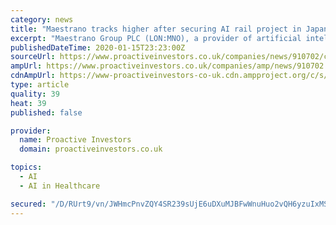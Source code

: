```yaml
---
category: news
title: "Maestrano tracks higher after securing AI rail project in Japan"
excerpt: "Maestrano Group PLC (LON:MNO), a provider of artificial intelligence (AI)-backed analytics ... On the same day, Amryt scientist Dr Lara Cutlar has been invited by the event organisers to present a talk on non-viral gene therapy delivery mechanisms. Tower Resources PLC (LON:TRP) told investors that Cameroon authorities have communicated that ..."
publishedDateTime: 2020-01-15T23:23:00Z
sourceUrl: https://www.proactiveinvestors.co.uk/companies/news/910702/clipper-logistics-trundles-lower-as-sun-capital-abandons-buyout-plans-910702.html
ampUrl: https://www.proactiveinvestors.co.uk/companies/amp/news/910702
cdnAmpUrl: https://www-proactiveinvestors-co-uk.cdn.ampproject.org/c/s/www.proactiveinvestors.co.uk/companies/amp/news/910702
type: article
quality: 39
heat: 39
published: false

provider:
  name: Proactive Investors
  domain: proactiveinvestors.co.uk

topics:
  - AI
  - AI in Healthcare

secured: "/D/RUrt9/vn/JWHmcPnvZQY4SR239sUjE6uDXuMJBFwWnuHuo2vQH6yzuIxMSceRaz528sM26c5AIXe7QgF4CpOZ857POhhjsvdRvOaY6YOWDNOQpSktnFS7aEQUwxzaIzEC8FmtvDe0nI9/AbC7G/LUui2CwXFsN2bHSJjtoftotgCpgorubEH3vHPFhFRrF+fqJOHCOIk9FVfsOgtDHccpcWeXyM52O1/aUTMenaC50YSH3HjzHMPYC/aB1VHTAI2xvKKNuLZeCkt8rJzfQzEFOv97Jl4IYGW1Y3M4vNA=;a5MBj/oxVRk0qsrDZ/J7lw=="
---
```


